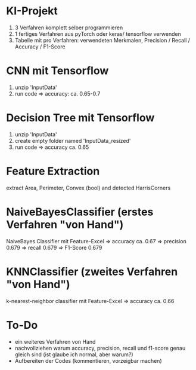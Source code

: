 # KI-Projekt

1. 3 Verfahren komplett selber programmieren
2. 1 fertiges Verfahren aus pyTorch oder keras/ tensorflow verwenden
3. Tabelle mit pro Verfahren: verwendeten Merkmalen, Precision / Recall / Accuracy / F1-Score


# CNN mit Tensorflow
1. unzip 'InputData'
2. run code
=> accuracy: ca. 0.65-0.7

# Decision Tree mit Tensorflow
1. unzip 'InputData'
2. create empty folder named 'InputData_resized'
3. run code
=> accuracy ca. 0.65

# Feature Extraction
extract Area, Perimeter, Convex (bool) and detected HarrisCorners

# NaiveBayesClassifier (erstes Verfahren "von Hand")
NaiveBayes Classifier mit Feature-Excel
=> accuracy ca. 0.67
=> precision 0.679
=> recall 0.679
=> F1-Score 0.679

# KNNClassifier (zweites Verfahren "von Hand")
k-nearest-neighbor classifier mit Feature-Excel
=> accuracy ca. 0.66

# To-Do
- ein weiteres Verfahren von Hand
- nachvollziehen warum accuracy, precision, recall und f1-score genau gleich sind (ist glaube ich normal, aber warum?)
- Aufbereiten der Codes (kommentieren, vorzeigbar machen)
